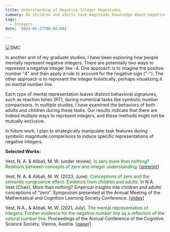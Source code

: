 ```yaml
---
title: Understanding of Negative Integer Magnitudes
summary: Do children and adults have magnitude knowledge about negative numbers?
tags:
  - Integers
date: '2024-05-27T00:00:00Z'

---
```

<img src="https://n-vest.github.io/project/negativeintegers/negint.png" alt="SMC">
<p>In another arm of my graduate studies, I have been exploring how people mentally represent negative integers. There are potentially two ways to represent a negative integer like -4. One approach is to imagine the positive number "4" and then apply a rule to account for the negative sign ("-"). The other approach is to represent the integer holistically, perhaps visualizing it on mental number line.</p>
<p> </p>
<p>Each type of mental representation leaves distinct behavioral signatures, such as reaction times (RT), during numerical tasks like symbolic number comparisons. In multiple studies, I have examined the behaviors of both adults and children during these tasks. Our results indicate that there are indeed multiple ways to represent integers, and these methods might not be mutually exclusive.</p>

In future work, I plan to strategically manipulate task features during symbolic magnitude comparisons to induce specific representations of negative integers.

<strong>Selected Works:</strong>

Vest, N. A. & Alibali, M. W. (under review). <span style="color:green">Is zero more than nothing? Relations between concepts of zero and integer understanding.</span> [[preprint]](https://osf.io/preprints/psyarxiv/49m27)

Vest, N. A. & Alibali, M. W. (2023, June). <span style="color:green">Conceptions of zero and the semantic congruence effect: Evidence from children and adults.</span> In N.A. Vest (Chair), More than nothing? Empirical insights into children and adults’ conceptions of “zero”. Symposium presented at the Annual Meeting of the Mathematical and Cognition Learning Society Conference. [[slides]](http://dx.doi.org/10.13140/RG.2.2.17772.99202)

Vest, N.A., & Alibali, M. W. (2021, July). <span style="color:green">The mental representation of integers: Further evidence for the negative number line as a reflection of the natural number line.</span> Proceedings of the Annual Conference of the Cognitive Science Society. Vienna, Austria. [[paper]](https://www.researchgate.net/publication/353343390_The_Mental_Representation_of_Integers_Further_Evidence_for_the_Negative_Number_Line_as_a_Reflection_of_the_Natural_Number_Line)
